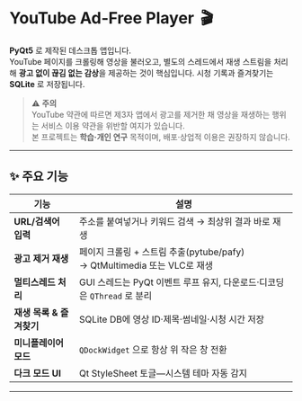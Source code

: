 # YouTube Ad‑Free Player  🎬

**PyQt5** 로 제작된 데스크톱 앱입니다.  
YouTube 페이지를 크롤링해 영상을 불러오고, 별도의 스레드에서 재생 스트림을 처리해 **광고 없이 끊김 없는 감상**을 제공하는 것이 핵심입니다. 시청 기록과 즐겨찾기는 **SQLite** 로 저장됩니다.

> ⚠️ **주의**   
> YouTube 약관에 따르면 제3자 앱에서 광고를 제거한 채 영상을 재생하는 행위는 서비스 이용 약관을 위반할 여지가 있습니다.  
> 본 프로젝트는 **학습·개인 연구** 목적이며, 배포·상업적 이용은 권장하지 않습니다.

---

## ✨ 주요 기능

| 기능 | 설명 |
|------|------|
| **URL/검색어 입력** | 주소를 붙여넣거나 키워드 검색 → 최상위 결과 바로 재생 |
| **광고 제거 재생** | 페이지 크롤링 + 스트림 추출(pytube/pafy) → QtMultimedia 또는 VLC로 재생 |
| **멀티스레드 처리** | GUI 스레드는 PyQt 이벤트 루프 유지, 다운로드·디코딩은 `QThread` 로 분리 |
| **재생 목록 & 즐겨찾기** | SQLite DB에 영상 ID·제목·썸네일·시청 시간 저장 |
| **미니플레이어 모드** | `QDockWidget` 으로 항상 위 작은 창 전환 |
| **다크 모드 UI** | Qt StyleSheet 토글—시스템 테마 자동 감지 |

---
